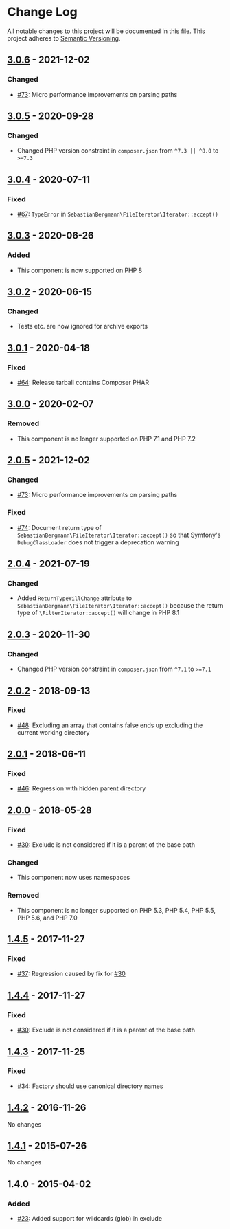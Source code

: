 # Change Log

All notable changes to this project will be documented in this file. This project adheres
to [Semantic Versioning](http://semver.org/).

## [3.0.6] - 2021-12-02

### Changed

* [#73](https://github.com/sebastianbergmann/php-file-iterator/pull/73): Micro performance improvements on parsing paths

## [3.0.5] - 2020-09-28

### Changed

* Changed PHP version constraint in `composer.json` from `^7.3 || ^8.0` to `>=7.3`

## [3.0.4] - 2020-07-11

### Fixed

* [#67](https://github.com/sebastianbergmann/php-file-iterator/issues/67): `TypeError`
  in `SebastianBergmann\FileIterator\Iterator::accept()`

## [3.0.3] - 2020-06-26

### Added

* This component is now supported on PHP 8

## [3.0.2] - 2020-06-15

### Changed

* Tests etc. are now ignored for archive exports

## [3.0.1] - 2020-04-18

### Fixed

* [#64](https://github.com/sebastianbergmann/php-file-iterator/issues/64): Release tarball contains Composer PHAR

## [3.0.0] - 2020-02-07

### Removed

* This component is no longer supported on PHP 7.1 and PHP 7.2

## [2.0.5] - 2021-12-02

### Changed

* [#73](https://github.com/sebastianbergmann/php-file-iterator/pull/73): Micro performance improvements on parsing paths

### Fixed

* [#74](https://github.com/sebastianbergmann/php-file-iterator/pull/74): Document return type
  of `SebastianBergmann\FileIterator\Iterator::accept()` so that Symfony's `DebugClassLoader` does not trigger a
  deprecation warning

## [2.0.4] - 2021-07-19

### Changed

* Added `ReturnTypeWillChange` attribute to `SebastianBergmann\FileIterator\Iterator::accept()` because the return type
  of `\FilterIterator::accept()` will change in PHP 8.1

## [2.0.3] - 2020-11-30

### Changed

* Changed PHP version constraint in `composer.json` from `^7.1` to `>=7.1`

## [2.0.2] - 2018-09-13

### Fixed

* [#48](https://github.com/sebastianbergmann/php-file-iterator/issues/48): Excluding an array that contains false ends
  up excluding the current working directory

## [2.0.1] - 2018-06-11

### Fixed

* [#46](https://github.com/sebastianbergmann/php-file-iterator/issues/46): Regression with hidden parent directory

## [2.0.0] - 2018-05-28

### Fixed

* [#30](https://github.com/sebastianbergmann/php-file-iterator/issues/30): Exclude is not considered if it is a parent
  of the base path

### Changed

* This component now uses namespaces

### Removed

* This component is no longer supported on PHP 5.3, PHP 5.4, PHP 5.5, PHP 5.6, and PHP 7.0

## [1.4.5] - 2017-11-27

### Fixed

* [#37](https://github.com/sebastianbergmann/php-file-iterator/issues/37): Regression caused by fix
  for [#30](https://github.com/sebastianbergmann/php-file-iterator/issues/30)

## [1.4.4] - 2017-11-27

### Fixed

* [#30](https://github.com/sebastianbergmann/php-file-iterator/issues/30): Exclude is not considered if it is a parent
  of the base path

## [1.4.3] - 2017-11-25

### Fixed

* [#34](https://github.com/sebastianbergmann/php-file-iterator/issues/34): Factory should use canonical directory names

## [1.4.2] - 2016-11-26

No changes

## [1.4.1] - 2015-07-26

No changes

## 1.4.0 - 2015-04-02

### Added

* [#23](https://github.com/sebastianbergmann/php-file-iterator/pull/23): Added support for wildcards (glob) in exclude

[3.0.6]: https://github.com/sebastianbergmann/php-file-iterator/compare/3.0.5...3.0.6

[3.0.5]: https://github.com/sebastianbergmann/php-file-iterator/compare/3.0.4...3.0.5

[3.0.4]: https://github.com/sebastianbergmann/php-file-iterator/compare/3.0.3...3.0.4

[3.0.3]: https://github.com/sebastianbergmann/php-file-iterator/compare/3.0.2...3.0.3

[3.0.2]: https://github.com/sebastianbergmann/php-file-iterator/compare/3.0.1...3.0.2

[3.0.1]: https://github.com/sebastianbergmann/php-file-iterator/compare/3.0.0...3.0.1

[3.0.0]: https://github.com/sebastianbergmann/php-file-iterator/compare/2.0.5...3.0.0

[2.0.5]: https://github.com/sebastianbergmann/php-file-iterator/compare/2.0.4...2.0.5

[2.0.4]: https://github.com/sebastianbergmann/php-file-iterator/compare/2.0.3...2.0.4

[2.0.3]: https://github.com/sebastianbergmann/php-file-iterator/compare/2.0.2...2.0.3

[2.0.2]: https://github.com/sebastianbergmann/php-file-iterator/compare/2.0.1...2.0.2

[2.0.1]: https://github.com/sebastianbergmann/php-file-iterator/compare/2.0.0...2.0.1

[2.0.0]: https://github.com/sebastianbergmann/php-file-iterator/compare/1.4.5...2.0.0

[1.4.5]: https://github.com/sebastianbergmann/php-file-iterator/compare/1.4.4...1.4.5

[1.4.4]: https://github.com/sebastianbergmann/php-file-iterator/compare/1.4.3...1.4.4

[1.4.3]: https://github.com/sebastianbergmann/php-file-iterator/compare/1.4.2...1.4.3

[1.4.2]: https://github.com/sebastianbergmann/php-file-iterator/compare/1.4.1...1.4.2

[1.4.1]: https://github.com/sebastianbergmann/php-file-iterator/compare/1.4.0...1.4.1
